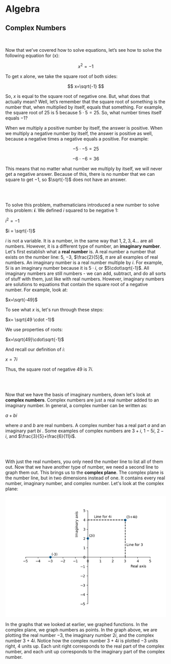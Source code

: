 <link  rel="stylesheet"  href="../../contentStyle.css">

<script  type="text/javascript"  async=""  src="https://cdnjs.cloudflare.com/ajax/libs/mathjax/2.7.4/MathJax.js?config=TeX-MML-AM_CHTML"></script>

  

<h1>Algebra</h1>

<h2>Complex Numbers</h2><br>

<p>

Now that we’ve covered how to solve equations, let’s see how to solve the following equation for \(x\):

  
$$
x^2=-1
$$
  

To get x alone, we take the square root of both sides:

  
$$
x=\sqrt{-1}
$$
  

So, $x$ is equal to the square root of negative one. But, what does that actually mean? Well, let’s remember that the square root of something is the number that, when multiplied by itself, equals that something. For example, the square root of $25$ is $5$ because $5\cdot5=25$. So, what number times itself equals $-1$?

  

When we multiply a positive number by itself, the answer is positive. When we multiply a negative number by itself, the answer is positive as well, because a negative times a negative equals a positive. For example:

  

$$-5\cdot-5=25$$

$$-6\cdot-6=36$$

  

This means that no matter what number we multiply by itself, we will never get a negative answer. Because of this, there is no number that we can square to get $-1$, so $\sqrt{-1}$ does not have an answer.

<br><br>

To solve this problem, mathematicians introduced a new number to solve this problem: <b>$i$</b>. We defined $i$ squared to be negative $1$:

  

$i^2=-1$

$i = \sqrt{-1}$

  

$i$ is not a variable. It is a number, in the same way that $1, 2, 3, 4…$ are all numbers. However, it is a different type of number, an <b>imaginary number</b>. Let's first establish what a <b>real number</b> is. A real number a number that exists on the number line: $5$, $-3$, $\frac{2}{5}$, $\pi$ are all examples of real numbers. An imaginary number is a real number multiple by $i$. For example, $5i$ is an imaginary number because it is $5\cdot i$, or $5\cdot\sqrt{-1}$. All imaginary numbers are still numbers - we can add, subtract, and do all sorts of stuff with them, just like with real numbers. However, imaginary numbers are solutions to equations that contain the square root of a negative number. For example, look at:

  

$x=\sqrt{-49}$

  

To see what $x$ is, let's run through these steps:

  

$x= \sqrt{49 \cdot -1}$

  

We use properties of roots:

  

$x=\sqrt{49}\cdot\sqrt{-1}$

  

And recall our definition of $i$:

  

$x=7i$

  

Thus, the square root of negative $49$ is $7i$.

<br><br>

Now that we have the basis of imaginary numbers, down let's look at <b>complex numbers</b>. Complex numbers are just a real number added to an imaginary number. In general, a complex number can be written as:

  

$a+bi$

  

where $a$ and $b$ are real numbers. A complex number has a real part $a$ and an imaginary part $bi$ . Some examples of complex numbers are $3+i$, $1-5i$, $2-i$, and $\frac{3}{5}+\frac{6}{11}i$.

<br><br>

With just the real numbers, you only need the number line to list all of them out. Now that we have another type of number, we need a second line to graph them out. This brings us to the <b>complex plane</b>. The complex plane is the number line, but in two dimensions instead of one. It contains every real number, imaginary number, and complex number. Let's look at the complex plane:

  

<img  src="../../visuals/complexplane.png"  style="display:block;margin:auto auto;">

  

In the graphs that we looked at earlier, we graphed functions. In the complex plane, we graph numbers as points. In the graph above, we are plotting the real number $-3$, the imaginary number $2i$, and the complex number $3+4i$. Notice how the complex number $3+4i$ is plotted $- 3$ units right, $4$ units up. Each unit right corresponds to the real part of the complex number, and each unit up corresponds to the imaginary part of the complex number.

</p>
